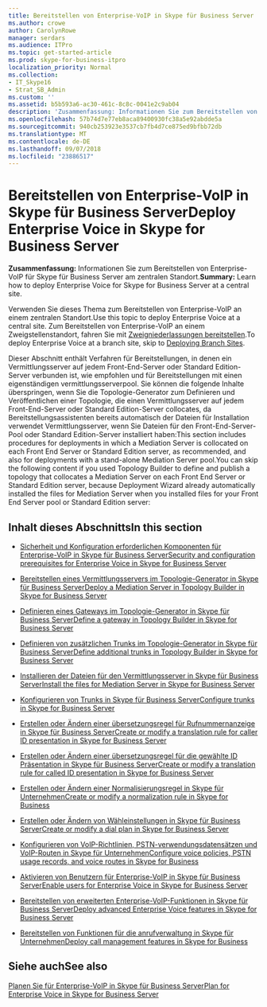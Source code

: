 ```yaml
---
title: Bereitstellen von Enterprise-VoIP in Skype für Business Server
ms.author: crowe
author: CarolynRowe
manager: serdars
ms.audience: ITPro
ms.topic: get-started-article
ms.prod: skype-for-business-itpro
localization_priority: Normal
ms.collection:
- IT_Skype16
- Strat_SB_Admin
ms.custom: ''
ms.assetid: b5b593a6-ac30-461c-8c8c-0041e2c9ab04
description: 'Zusammenfassung: Informationen Sie zum Bereitstellen von Enterprise-VoIP für Skype für Business Server am zentralen Standort.'
ms.openlocfilehash: 57b74d7e77eb8aca89400930fc38a5e92abdde5a
ms.sourcegitcommit: 940cb253923e3537cb7fb4d7ce875ed9bfbb72db
ms.translationtype: MT
ms.contentlocale: de-DE
ms.lasthandoff: 09/07/2018
ms.locfileid: "23886517"
---
```

# <a name="deploy-enterprise-voice-in-skype-for-business-server"></a><span data-ttu-id="4f927-103">Bereitstellen von Enterprise-VoIP in Skype für Business Server</span><span class="sxs-lookup"><span data-stu-id="4f927-103">Deploy Enterprise Voice in Skype for Business Server</span></span>

<span data-ttu-id="4f927-104">**Zusammenfassung:** Informationen Sie zum Bereitstellen von Enterprise-VoIP für Skype für Business Server am zentralen Standort.</span><span class="sxs-lookup"><span data-stu-id="4f927-104">**Summary:** Learn how to deploy Enterprise Voice for Skype for Business Server at a central site.</span></span>

<span data-ttu-id="4f927-105">Verwenden Sie dieses Thema zum Bereitstellen von Enterprise-VoIP an einem zentralen Standort.</span><span class="sxs-lookup"><span data-stu-id="4f927-105">Use this topic to deploy Enterprise Voice at a central site.</span></span> <span data-ttu-id="4f927-106">Zum Bereitstellen von Enterprise-VoIP an einem Zweigstellenstandort, fahren Sie mit [Zweigniederlassungen bereitstellen](https://technet.microsoft.com/library/1475dee0-66ae-4ee5-b6f1-7409b4bbff45.aspx).</span><span class="sxs-lookup"><span data-stu-id="4f927-106">To deploy Enterprise Voice at a branch site, skip to [Deploying Branch Sites](https://technet.microsoft.com/library/1475dee0-66ae-4ee5-b6f1-7409b4bbff45.aspx).</span></span>

<span data-ttu-id="4f927-107">Dieser Abschnitt enthält Verfahren für Bereitstellungen, in denen ein Vermittlungsserver auf jedem Front-End-Server oder Standard Edition-Server verbunden ist, wie empfohlen und für Bereitstellungen mit einen eigenständigen vermittlungsserverpool. Sie können die folgende Inhalte überspringen, wenn Sie die Topologie-Generator zum Definieren und Veröffentlichen einer Topologie, die einen Vermittlungsserver auf jedem Front-End-Server oder Standard Edition-Server collocates, da Bereitstellungsassistenten bereits automatisch der Dateien für Installation verwendet Vermittlungsserver, wenn Sie Dateien für den Front-End-Server-Pool oder Standard Edition-Server installiert haben:</span><span class="sxs-lookup"><span data-stu-id="4f927-107">This section includes procedures for deployments in which a Mediation Server is collocated on each Front End Server or Standard Edition server, as recommended, and also for deployments with a stand-alone Mediation Server pool.You can skip the following content if you used Topology Builder to define and publish a topology that collocates a Mediation Server on each Front End Server or Standard Edition server, because Deployment Wizard already automatically installed the files for Mediation Server when you installed files for your Front End Server pool or Standard Edition server:</span></span>
## <a name="in-this-section"></a><span data-ttu-id="4f927-108">Inhalt dieses Abschnitts</span><span class="sxs-lookup"><span data-stu-id="4f927-108">In this section</span></span>

- [<span data-ttu-id="4f927-109">Sicherheit und Konfiguration erforderlichen Komponenten für Enterprise-VoIP in Skype für Business Server</span><span class="sxs-lookup"><span data-stu-id="4f927-109">Security and configuration prerequisites for Enterprise Voice in Skype for Business Server</span></span>](enterprise-voice-security.md)

- [<span data-ttu-id="4f927-110">Bereitstellen eines Vermittlungsservers im Topologie-Generator in Skype für Business Server</span><span class="sxs-lookup"><span data-stu-id="4f927-110">Deploy a Mediation Server in Topology Builder in Skype for Business Server</span></span>](deploy-a-mediation-server.md)

- [<span data-ttu-id="4f927-111">Definieren eines Gateways im Topologie-Generator in Skype für Business Server</span><span class="sxs-lookup"><span data-stu-id="4f927-111">Define a gateway in Topology Builder in Skype for Business Server</span></span>](define-a-gateway.md)

- [<span data-ttu-id="4f927-112">Definieren von zusätzlichen Trunks im Topologie-Generator in Skype für Business Server</span><span class="sxs-lookup"><span data-stu-id="4f927-112">Define additional trunks in Topology Builder in Skype for Business Server</span></span>](define-additional-trunks.md)

- [<span data-ttu-id="4f927-113">Installieren der Dateien für den Vermittlungsserver in Skype für Business Server</span><span class="sxs-lookup"><span data-stu-id="4f927-113">Install the files for Mediation Server in Skype for Business Server</span></span>](install-mediation-server.md)

- [<span data-ttu-id="4f927-114">Konfigurieren von Trunks in Skype für Business Server</span><span class="sxs-lookup"><span data-stu-id="4f927-114">Configure trunks in Skype for Business Server</span></span>](configure-trunks.md)

- [<span data-ttu-id="4f927-115">Erstellen oder Ändern einer übersetzungsregel für Rufnummernanzeige in Skype für Business Server</span><span class="sxs-lookup"><span data-stu-id="4f927-115">Create or modify a translation rule for caller ID presentation in Skype for Business Server</span></span>](caller-id-presentation-rules.md)

- [<span data-ttu-id="4f927-116">Erstellen oder Ändern einer übersetzungsregel für die gewählte ID Präsentation in Skype für Business Server</span><span class="sxs-lookup"><span data-stu-id="4f927-116">Create or modify a translation rule for called ID presentation in Skype for Business Server</span></span>](called-id-presentation-rules.md)

- [<span data-ttu-id="4f927-117">Erstellen oder Ändern einer Normalisierungsregel in Skype für Unternehmen</span><span class="sxs-lookup"><span data-stu-id="4f927-117">Create or modify a normalization rule in Skype for Business</span></span>](normalization-rules.md)

- [<span data-ttu-id="4f927-118">Erstellen oder Ändern von Wähleinstellungen in Skype für Business Server</span><span class="sxs-lookup"><span data-stu-id="4f927-118">Create or modify a dial plan in Skype for Business Server</span></span>](dial-plans.md)

- [<span data-ttu-id="4f927-119">Konfigurieren von VoIP-Richtlinien, PSTN-verwendungsdatensätzen und VoIP-Routen in Skype für Unternehmen</span><span class="sxs-lookup"><span data-stu-id="4f927-119">Configure voice policies, PSTN usage records, and voice routes in Skype for Business</span></span>](voice-and-pstn.md)

- [<span data-ttu-id="4f927-120">Aktivieren von Benutzern für Enterprise-VoIP in Skype für Business Server</span><span class="sxs-lookup"><span data-stu-id="4f927-120">Enable users for Enterprise Voice in Skype for Business Server</span></span>](enable-users-for-enterprise-voice.md)

- [<span data-ttu-id="4f927-121">Bereitstellen von erweiterten Enterprise-VoIP-Funktionen in Skype für Business Server</span><span class="sxs-lookup"><span data-stu-id="4f927-121">Deploy advanced Enterprise Voice features in Skype for Business Server</span></span>](deploy-advanced-enterprise-voice-features.md)

- [<span data-ttu-id="4f927-122">Bereitstellen von Funktionen für die anrufverwaltung in Skype für Unternehmen</span><span class="sxs-lookup"><span data-stu-id="4f927-122">Deploy call management features in Skype for Business</span></span>](deploy-call-management-features.md)

## <a name="see-also"></a><span data-ttu-id="4f927-123">Siehe auch</span><span class="sxs-lookup"><span data-stu-id="4f927-123">See also</span></span>

[<span data-ttu-id="4f927-124">Planen Sie für Enterprise-VoIP in Skype für Business Server</span><span class="sxs-lookup"><span data-stu-id="4f927-124">Plan for Enterprise Voice in Skype for Business Server</span></span>](../../plan-your-deployment/enterprise-voice-solution/enterprise-voice.md)

